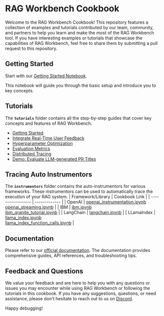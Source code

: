 # RAG Workbench Cookbook

Welcome to the RAG Workbench Cookbook! This repository features a collection of examples and tutorials contributed by our team, community, and partners to help you learn and make the most of the RAG Workbench tool. If you have interesting examples or tutorials that showcase the capabilities of RAG Workbench, feel free to share them by submitting a pull request to this repository.

## Getting Started

Start with our [Getting Started Notebook](https://github.com/lastmile-ai/eval-cookbook/blob/main/tutorials/getting_started.ipynb).

This notebook will guide you through the basic setup and introduce you to key concepts.

## Tutorials

The **`tutorials`** folder contains all the step-by-step guides that cover key concepts and features of RAG Workbench.

- [Getting Started](https://github.com/lastmile-ai/eval-cookbook/blob/main/tutorials/getting_started.ipynb)
- [Integrate Real-Time User Feedback](https://github.com/lastmile-ai/eval-cookbook/blob/main/tutorials/user_feedback.ipynb)
- [Hyperparameter Optimization](https://github.com/lastmile-ai/eval-cookbook/blob/main/tutorials/parameter_experimentation.ipynb)
- [Evaluation Metrics](https://github.com/lastmile-ai/eval-cookbook/blob/main/tutorials/evaluation_metrics.ipynb)
- [Distributed Tracing](https://github.com/lastmile-ai/eval-cookbook/blob/main/tutorials/distributed_tracing.ipynb)
- [Demo: Evaluate LLM-generated PR Titles](https://github.com/lastmile-ai/eval-cookbook/blob/main/tutorials/evaluate_llm_generated_pr_titles.ipynb)

## Tracing Auto Instrumentors

The **`instrumentors`** folder contains the auto-instrumentors for various frameworks. These instrumentors can be used to automatically trace the execution of your RAG system.
| Framework/Library | Cookbook Link |
| ----------------- | ------------- |
| OpenAI | [openai_instrumentation.ipynb](https://github.com/lastmile-ai/eval-cookbook/blob/main/auto-instrumentors/openai_instrumentation.ipynb) <br /> [openai_streaming.ipynb](https://github.com/lastmile-ai/eval-cookbook/blob/main/auto-instrumentors/openai_streaming.ipynb) |
| IBM | [ibm.ipynb](https://github.com/lastmile-ai/eval-cookbook/blob/main/auto-instrumentors/ibm.ipynb) <br />[ibm_granite_tutorial.ipynb](https://github.com/lastmile-ai/eval-cookbook/blob/main/auto-instrumentors/ibm_granite_tutorial.ipynb) |
| LangChain | [langchain.ipynb](https://github.com/lastmile-ai/eval-cookbook/blob/main/auto-instrumentors/langchain.ipynb) |
| LLamaIndex | [llama_index.ipynb](https://github.com/lastmile-ai/eval-cookbook/blob/main/auto-instrumentors/llama_index.ipynb) <br />[llama_index_function_calls.ipynb](https://github.com/lastmile-ai/eval-cookbook/blob/main/auto-instrumentors/llama_index_function_calls.ipynb) |

## Documentation

Please refer to our [official documentation](https://rag.lastmileai.dev/docs/basics). The documentation provides comprehensive guides, API references, and troubleshooting tips.

## Feedback and Questions

We value your feedback and are here to help you with any questions or issues you may encounter while using RAG Workbench or following the tutorials in this cookbook. If you have any suggestions, questions, or need assistance, please don't hesitate to reach out to us on [Discord](https://discord.com/invite/xBhNKTetGx).

Happy debugging!
